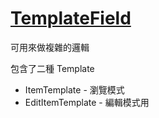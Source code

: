 # [TemplateField](https://docs.microsoft.com/zh-tw/dotnet/api/system.web.ui.webcontrols.templatefield)

可用來做複雜的邏輯

包含了二種 Template

- ItemTemplate - 瀏覽模式
- EditItemTemplate - 編輯模式用
